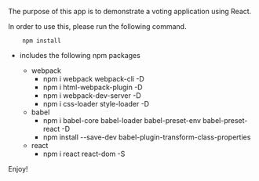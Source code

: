 The purpose of this app is to demonstrate a voting application using React.

In order to use this, please run the following command.

        npm install


- includes the following npm packages

    - webpack
        - npm i webpack webpack-cli -D
        - npm i html-webpack-plugin -D
        - npm i webpack-dev-server -D
        - npm i css-loader style-loader -D
    - babel
        - npm i babel-core babel-loader babel-preset-env babel-preset-react -D
        - npm install --save-dev babel-plugin-transform-class-properties
    - react
        - npm i react react-dom -S

Enjoy!
